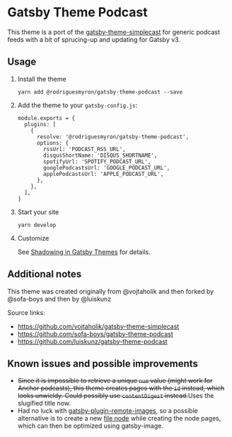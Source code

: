 # Gatsby Theme Podcast

This theme is a port of the [gatsby-theme-simplecast](https://gatsby-theme-simplecast.netlify.app) for generic podcast feeds with a bit of sprucing-up and updating for Gatsby v3.

## Usage

1. Install the theme

   ```
   yarn add @rodriguesmyron/gatsby-theme-podcast --save
   ```

2. Add the theme to your `gatsby-config.js`:

   ```
   module.exports = {
     plugins: [
       {
         resolve: '@rodriguesmyron/gatsby-theme-podcast',
         options: {
           rssUrl: 'PODCAST_RSS_URL',
           disqusShortName: 'DISQUS_SHORTNAME',
           spotifyUrl: 'SPOTIFY_PODCAST_URL',
           googlePodcastsUrl: 'GOOGLE_PODCAST_URL',
           applePodcastsUrl: 'APPLE_PODCAST_URL',
         },
       },
     ],
   }
   ```

3. Start your site

   ```
   yarn develop
   ```

4. Customize

   See [Shadowing in Gatsby Themes](https://www.gatsbyjs.org/docs/themes/shadowing/) for details.

## Additional notes

This theme was created originally from @vojtaholik and then forked by @sofa-boys and then by @luiskunz

Source links:

- https://github.com/vojtaholik/gatsby-theme-simplecast
- https://github.com/sofa-boys/gatsby-theme-podcast
- https://github.com/luiskunz/gatsby-theme-podcast

## Known issues and possible improvements
- ~~Since it is impossible to retrieve a unique `num` value (might work for Anchor podcasts), this theme creates pages with the `id` instead, which looks unwieldy. Could possibly use `contentDigest` instead.~~Uses the slugified title now.
- Had no luck with [gatsby-plugin-remote-images](https://github.com/graysonhicks/gatsby-plugin-remote-images), so a possible alternative is to create a new [file node](https://egghead.io/lessons/gatsby-optimize-remote-images-in-a-gatsby-source-plugin) while creating the node pages, which can then be optimized using gatsby-image.